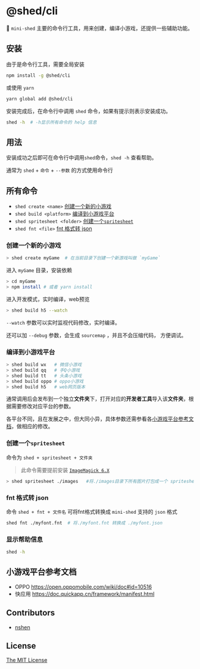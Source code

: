 # @shed/cli

:hammer: `mini-shed` 主要的命令行工具，用来创建，编译小游戏，还提供一些辅助功能。

## 安装

由于是命令行工具，需要全局安装

```bash
npm install -g @shed/cli
```
或使用 `yarn`

```bash
yarn global add @shed/cli
```

安装完成后，在命令行中调用 `shed` 命令，如果有提示则表示安装成功。

```bash
shed -h  # -h显示所有命令的 help 信息
```

## 用法

安装成功之后即可在命令行中调用`shed`命令，`shed -h` 查看帮助。

通常为 `shed` + `命令` + `--参数` 的方式使用命令行

## 所有命令

- `shed create <name>` [创建一个新的小游戏](###创建一个新的小游戏)
- `shed build <platform>` [编译到小游戏平台](###编译到小游戏平台)
- `shed spritesheet <folder>`   [创建一个`spritesheet`](###创建一个`spritesheet`)
- `shed fnt <file>` [fnt 格式转 json](###fnt-格式转-json)                   
### 创建一个新的小游戏

```bash
> shed create myGame  # 在当前目录下创建一个新游戏叫做 `myGame`
```
进入 `myGame` 目录，安装依赖

```bash
> cd myGame
> npm install # 或者 yarn install
```

进入开发模式，实时编译，web预览

```bash
> shed build h5 --watch
```

`--watch` 参数可以实时监视代码修改，实时编译。

还可以加 `--debug` 参数，会生成 `sourcemap` ，并且不会压缩代码， 方便调试。

### 编译到小游戏平台

```bash
> shed build wx   # 微信小游戏
> shed build qq   # 手Q小游戏
> shed build tt   # 头条小游戏
> shed build oppo # oppo小游戏
> shed build h5   # web网页版本
```

通常调用后会发布到一个独立**文件夹**下，打开对应的**开发者工具**导入该**文件夹**，根据需要修改对应平台的参数。

各平台不同，且在发展之中，但大同小异，具体参数还需参看各[小游戏平台参考文档](###小游戏平台参考文档)，做相应的修改。

### 创建一个`spritesheet`



命令为 `shed + spritesheet + 文件夹`

>此命令需要提前安装 [`ImageMagick 6.X`](https://imagemagick.org/download/releases/)

```bash
> shed spritesheet ./images   #将./images目录下所有图片打包成一个 spritesheet
```

### fnt 格式转 json

命令 `shed + fnt + 文件名`  可将fnt格式转换成 `mini-shed` 支持的 `json` 格式

```bash
shed fnt ./myfont.fnt  # 将./myfont.fnt 转换成 ./myfont.json
```
### 显示帮助信息

```bash
shed -h
```

## 小游戏平台参考文档

- OPPO https://open.oppomobile.com/wiki/doc#id=10516
- 快应用 https://doc.quickapp.cn/framework/manifest.html

## Contributors

* [nshen](https://github.com/nshen)

## License

[The MIT License](http://opensource.org/licenses/MIT)





